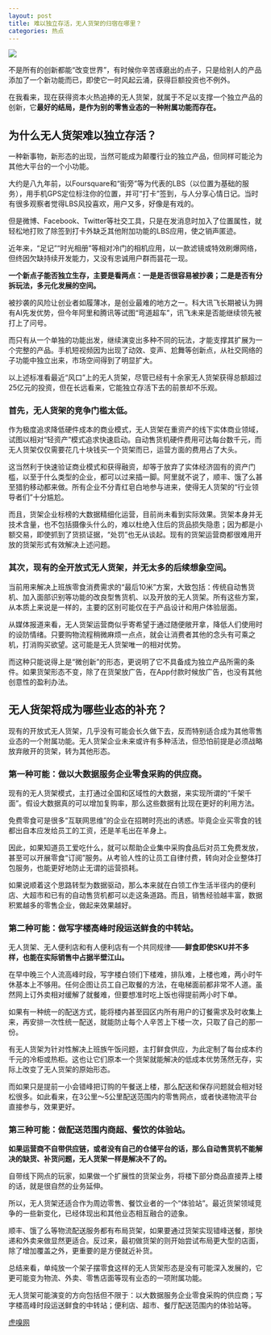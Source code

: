 ```yaml
---
layout: post
title: 难以独立存活，无人货架的归宿在哪里？
categories: 热点
---
```


![](https://ws1.sinaimg.cn/large/4b91f9d5ly1fvco2yaoh0j20u00zq7wh.jpg)

不是所有的创新都能“改变世界”，有时候你辛苦琢磨出的点子，只是给别人的产品添加了一个新功能而已，即使它一时风起云涌，获得巨额投资也不例外。 

在我看来，现在获得资本火热追捧的无人货架，就属于不足以支撑一个独立产品的创新，它**最好的结局，是作为别的零售业态的一种附属功能而存在。** 

## 为什么无人货架难以独立存活？

一种新事物，新形态的出现，当然可能成为颠覆行业的独立产品，但同样可能沦为其他大平台的一个小功能。 

大约是八九年前，以Foursquare和“街旁”等为代表的LBS（以位置为基础的服务），用手机GPS定位标注你的位置，并可“打卡”签到，与人分享心情日记。当时有很多观察者觉得LBS风投喜欢，用户又多，好像是有戏的。 

但是微博、Facebook、Twitter等社交工具，只是在发消息时加入了位置属性，就轻松地打败了除签到打卡外缺乏其他附加功能的LBS应用，使之销声匿迹。 

近年来，“足记”“时光相册”等相对冷门的相机应用，以一款滤镜或特效刷爆网络，但终因欠缺持续开发能力，又没有忠诚用户群而昙花一现。

**一个新点子能否独立生存，主要是看两点：一是是否很容易被抄袭；二是是否有分拆玩法，多元化发展的空间。**

被抄袭的风险让创业者如履薄冰，是创业最难的地方之一。科大讯飞长期被认为拥有AI先发优势，但今年阿里和腾讯等试图“弯道超车”，讯飞未来是否能继续领先被打上了问号。 

而只有从一个单独的功能出发，继续演变出多种不同的玩法，才能支撑其扩展为一个完整的产品。手机短视频因为出现了动效、变声、尬舞等创新点，从社交网络的子功能中独立出来，市场空间得到了明显扩大。 

以上述标准看最近“风口”上的无人货架，尽管已经有十余家无人货架获得总额超过25亿元的投资，但在长远看来，它能独立存活下去的前景却不乐观。

### 首先，无人货架的竞争门槛太低。

作为极度追求降低硬件成本的商业模式，无人货架在重资产的线下实体商业领域，试图以相对“轻资产”模式追求快速启动。自动售货机硬件费用可达每台数千元，而无人货架仅仅需要花几十块钱买一个货架而已，运营方面的费用占了大头。

这当然利于快速验证商业模式和获得融资，却等于放弃了实体经济固有的资产门槛，以至于什么类型的企业，都可以过来插一脚。阿里就不说了，顺丰、饿了么甚至猎豹移动都来做。所有企业不分青红皂白地参与进来，使得无人货架的“行业领导者们”十分尴尬。

而且，货架企业标榜的大数据精细化运营，目前尚未看到实际效果。货架本身并无技术含量，也不包括摄像头什么的，难以杜绝入住后的货品损失隐患；因为都是小额交易，即使抓到了货损证据，“处罚”也无从谈起。现有的货架运营商都很难用开放的货架形式有效解决上述问题。

### 其次，现有的全开放式无人货架，并无太多的后续想象空间。

当前用来解决上班族零食消费需求的“最后10米”方案，大致包括：传统自动售货机、加入面部识别等功能的改良型售货机、以及开放的无人货架。所有这些方案，从本质上来说是一样的，主要的区别可能仅在于产品设计和用户体验层面。

从媒体报道来看，无人货架运营商似乎寄希望于通过随便敞开拿，降低人们使用时的设防情绪。只要购物流程稍微麻烦一点点，就会让消费者其他的念头有可乘之机，打消购买欲望。这可能是无人货架唯一的相对优势。

而这种只能说得上是“微创新”的形态，更说明了它不具备成为独立产品所需的条件。如果货架形态不变，除了在货架放广告，在App付款时候放广告，也没有其他创意性的盈利办法。

## 无人货架将成为哪些业态的补充？

现有的开放式无人货架，几乎没有可能会长久做下去，反而特别适合成为其他零售业态的一个附属功能。无人货架企业未来或许有多种活法，但恐怕前提是必须战略放弃敞开的货架，转为其他形态。

### 第一种可能：做以大数据服务企业零食采购的供应商。

现有的无人货架模式，主打通过全国和区域性的大数据，来实现所谓的“千架千面”。假设大数据真的可以增加复购率，那么这些数据有比现在更好的利用方法。

免费零食可是很多“互联网思维”的企业在招聘时亮出的诱惑。毕竟企业买零食的钱都出自本应发给员工的工资，还是羊毛出在羊身上。

因此，如果知道员工爱吃什么，就可以帮助企业集中采购食品后对员工免费发放，甚至可以开展零食“订阅”服务。从考验人性的让员工自律付费，转向对企业整体打包服务，也能更好地防止无谓的运营损耗。

如果说顺着这个思路转型为数据驱动，那么本来就在白领工作生活半径内的便利店、大超市和已有的自动售货机都可以走这条道路。而且，销售经验越丰富，数据积累越多的零售企业，做起来效果越好。

### 第二种可能：做写字楼高峰时段运送鲜食的中转站。

无人货架、无人便利店和有人便利店有一个共同规律——**鲜食即使SKU并不多样，也能在实际销售中占据半壁江山。**

在早中晚三个人流高峰时段，写字楼白领们下楼难，排队难，上楼也难，两小时午休基本上不够用。任何企图让员工自己取餐的方法，在电梯面前都非常不人道。虽然网上订外卖相对缓解了就餐难，但要想准时吃上饭也得提前两小时下单。 

如果有一种统一的配送方式，能将楼内甚至园区内所有用户的订餐需求及时收集上来，再安排一次性统一配送，就能防止每个人辛苦上下楼一次，只取了自己的那一份。

有无人货架为针对性解决上班族午饭问题，主打鲜食供应，为此定制了每台成本约千元的冷柜或热柜。这也让它们原本一个货架就能解决的低成本优势荡然无存，实际上改变了无人货架的原始形态。

而如果只是提前一小会错峰把订购的午餐送上楼，那么配送和保存问题就会相对轻松很多。如此看来，在3公里～5公里配送范围内的零售网点，或者快递物流平台直接参与，效果更好。

### 第三种可能：做配送范围内商超、餐饮的体验站。

**如果运营商不自带供应链，或者没有自己的仓储平台的话，那么自动售货机不能解决的缺货、补货问题，无人货架一样是解决不了的。**

自带线下网点的玩家，如果做一个扩展性的货架业务，将楼下部分商品直接弄上楼的话，就是很自然的业务延伸。

所以，无人货架还适合作为周边零售、餐饮业者的一个“体验站”。最近货架领域竞争的一些新变化，已经体现出和其他业态相互融合的迹象。

顺丰、饿了么等物流配送服务都有布局货架，如果要通过货架实现错峰送餐，那快递和外卖来做显然更适合。反过来，最初做货架的则开始尝试布局更大型的店面，除了增加覆盖之外，更重要的是方便就近补货。

总结来看，单纯放一个架子摆零食这样的无人货架形态是没有可能深入发展的，它更可能变为物流、外卖、零售店面等现有业态的一项附属功能。

无人货架可能演变的方向包括但不限于：以大数据服务企业零食采购的供应商；写字楼高峰时段运送鲜食的中转站；便利店、超市、餐厅配送范围内的体验站等。

[虎嗅网](https://www.huxiu.com/article/227615.html)











